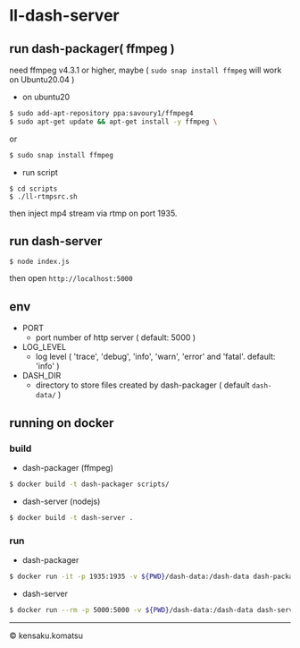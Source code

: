 # ll-dash-server

## run dash-packager( ffmpeg )

need ffmpeg v4.3.1 or higher, maybe
( `sudo snap install ffmpeg` will work on Ubuntu20.04 )

* on ubuntu20

```bash
$ sudo add-apt-repository ppa:savoury1/ffmpeg4 
$ sudo apt-get update && apt-get install -y ffmpeg \
```

or

```bash
$ sudo snap install ffmpeg
```

* run script

```
$ cd scripts
$ ./ll-rtmpsrc.sh
```

then inject mp4 stream via rtmp on port 1935.

## run dash-server

```
$ node index.js
```

then open `http://localhost:5000`

## env

* PORT
  - port number of http server ( default: 5000 )
* LOG_LEVEL
  - log level ( 'trace', 'debug', 'info', 'warn', 'error' and 'fatal'. default: 'info' )
* DASH_DIR
  - directory to store files created by dash-packager ( default `dash-data/` )

## running on docker

### build

* dash-packager (ffmpeg)

```bash
$ docker build -t dash-packager scripts/
```

* dash-server (nodejs)

```bash
$ docker build -t dash-server .
```

### run

* dash-packager

```bash
$ docker run -it -p 1935:1935 -v ${PWD}/dash-data:/dash-data dash-packager
```

* dash-server

```bash
$ docker run --rm -p 5000:5000 -v ${PWD}/dash-data:/dash-data dash-server
```

---
&copy; kensaku.komatsu